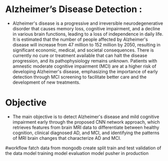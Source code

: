 # Alzheimer’s Disease Detection : 
* Alzheimer's disease is a progressive and irreversible neurodegenerative disorder that causes memory loss, cognitive impairment, and a decline in various brain functions, leading to a loss of independence in daily life. It is estimated that the number of people affected by Alzheimer's disease will increase from 47 million to 152 million by 2050, resulting in significant economic, medical, and societal consequences. There is currently no cure or treatment available that can halt the disease progression, and its pathophysiology remains unknown. Patients with amnestic moderate cognitive impairment (MCI) are at a higher risk of developing Alzheimer's disease, emphasizing the importance of early detection through MCI screening to facilitate better care and the development of new treatments.

# Objective
* The main objective is to detect Alzheimer's disease and mild cognitive impairment early through the proposed CNN network approach, which retrieves features from brain MRI data to differentiate between healthy cognition, clinical diagnosed AD, and MCI, and identifying the patterns of MRI brain changes that characterize AD and MCI.



#workflow
fatch data from mongodb 
create split train and test
validation of the data
model training
model evaluation
model pusher in production
